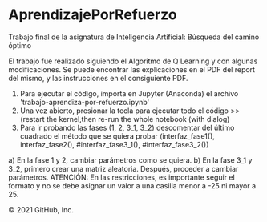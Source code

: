 # AprendizajePorRefuerzo
Trabajo final de la asignatura de Inteligencia Artificial: Búsqueda del camino óptimo

El trabajo fue realizado siguiendo el Algoritmo de Q Learning y con algunas modificaciones. Se puede encontrar las explicaciones en el PDF del report del mismo, y las instrucciones en el consiguiente PDF.

1. Para ejecutar el código, importa en Jupyter (Anaconda) el archivo 'trabajo-aprendiza-por-refuerzo.ipynb'
2. Una vez abierto, presionar la tecla para ejecutar todo el código >> (restart the kernel,then re-run the whole notebook (with dialog)
3. Para ir probando las fases (1, 2, 3_1, 3_2) descomentar del último cuadrado el método que se quiera probar (interfaz_fase1(), interfaz_fase2(), #interfaz_fase3_1(), #interfaz_fase3_2())

a) En la fase 1 y 2, cambiar parámetros como se quiera.
b) En la fase 3_1 y 3_2, primero crear una matriz aleatoria. Después, proceder a cambiar parámetros. ATENCIÓN: En las restricciones, es importante seguir el formato y no se debe asignar un valor a una casilla menor a -25 ni mayor a 25.

© 2021 GitHub, Inc.
